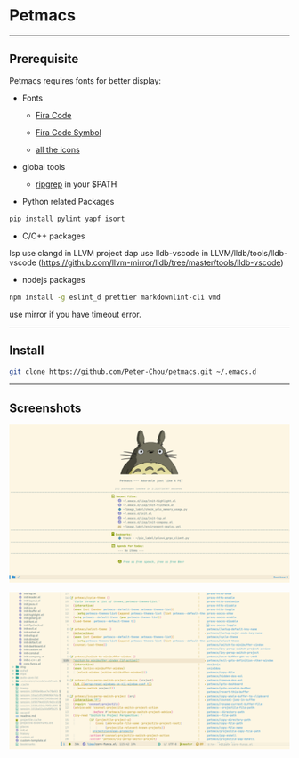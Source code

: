 # Petmacs

---

## Prerequisite
Petmacs requires fonts for better display:

- Fonts

  - [Fira Code](https://github.com/tonsky/FiraCode)

  - [Fira Code Symbol](https://github.com/tonsky/FiraCode/files/412440/FiraCode-Regular-Symbol.zip)

  - [all the icons](https://github.com/domtronn/all-the-icons.el/tree/master/fonts)

- global tools

  - [ripgrep](https://github.com/BurntSushi/ripgrep) in your $PATH

- Python related Packages

```sh
pip install pylint yapf isort
```

- C/C++ packages

lsp use clangd in LLVM project
dap use lldb-vscode in LLVM/lldb/tools/lldb-vscode (https://github.com/llvm-mirror/lldb/tree/master/tools/lldb-vscode)

- nodejs packages

```sh
npm install -g eslint_d prettier markdownlint-cli vmd
```

use mirror if you have timeout error.

---

## Install

```bash
git clone https://github.com/Peter-Chou/petmacs.git ~/.emacs.d
```

---

## Screenshots

![petmacs](./img/screenshot_dashboard.png)

![screenshot](./img/screenshot_elisp.png)
